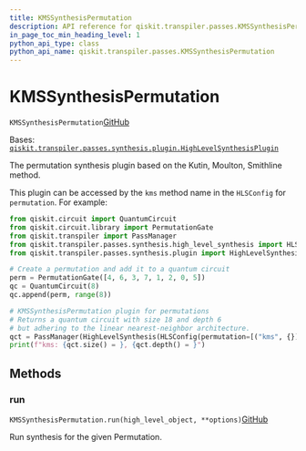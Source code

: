 ```yaml
---
title: KMSSynthesisPermutation
description: API reference for qiskit.transpiler.passes.KMSSynthesisPermutation
in_page_toc_min_heading_level: 1
python_api_type: class
python_api_name: qiskit.transpiler.passes.KMSSynthesisPermutation
---
```


# KMSSynthesisPermutation

<span id="qiskit.transpiler.passes.KMSSynthesisPermutation" />

`KMSSynthesisPermutation`[GitHub](https://github.com/qiskit/qiskit/tree/stable/0.40/qiskit/transpiler/passes/synthesis/high_level_synthesis.py "view source code")

Bases: [`qiskit.transpiler.passes.synthesis.plugin.HighLevelSynthesisPlugin`](qiskit.transpiler.passes.synthesis.plugin.HighLevelSynthesisPlugin "qiskit.transpiler.passes.synthesis.plugin.HighLevelSynthesisPlugin")

The permutation synthesis plugin based on the Kutin, Moulton, Smithline method.

This plugin can be accessed by the `kms` method name in the `HLSConfig` for `permutation`. For example:

```python
from qiskit.circuit import QuantumCircuit
from qiskit.circuit.library import PermutationGate
from qiskit.transpiler import PassManager
from qiskit.transpiler.passes.synthesis.high_level_synthesis import HLSConfig, HighLevelSynthesis
from qiskit.transpiler.passes.synthesis.plugin import HighLevelSynthesisPluginManager

# Create a permutation and add it to a quantum circuit
perm = PermutationGate([4, 6, 3, 7, 1, 2, 0, 5])
qc = QuantumCircuit(8)
qc.append(perm, range(8))

# KMSSynthesisPermutation plugin for permutations
# Returns a quantum circuit with size 18 and depth 6
# but adhering to the linear nearest-neighbor architecture.
qct = PassManager(HighLevelSynthesis(HLSConfig(permutation=[("kms", {})]))).run(qc)
print(f"kms: {qct.size() = }, {qct.depth() = }")
```

## Methods

### run

<span id="qiskit.transpiler.passes.KMSSynthesisPermutation.run" />

`KMSSynthesisPermutation.run(high_level_object, **options)`[GitHub](https://github.com/qiskit/qiskit/tree/stable/0.40/qiskit/transpiler/passes/synthesis/high_level_synthesis.py "view source code")

Run synthesis for the given Permutation.

